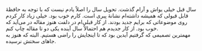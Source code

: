 <!--
.. title: سال نود و پنج را چگونه گذراندید
.. slug: 2017-03-13-last-year-1395
.. date: 2017-03-13 17:13:20 UTC+01:00
.. tags: 
.. type: text
.. status: draft
-->

سال قبل خیلی یواش و آرام گذشت. تحویل سال را اصلاً یادم نیست که با توجه به حافظهٔ قابل قبولی که همیشه داشته‌ام نشانهٔ پیری است. کارم خوب بود. خیلی زیاد کار کردم روی موضوعاتی که برایم جدید بودند. از کار قبلی‌ام در دلفت هنوز مقاله در می‌آید که خوب بود. از کار جدیدم هم احتمالاٌ سال آینده یکی دو تا مقاله چاپ کنم.  
مهمترین تصمیمی که گرفتیم آیدین بود که تا اینجایش را راضی هستیم. البته که هنوز به جاهای سختش نرسیده. 
